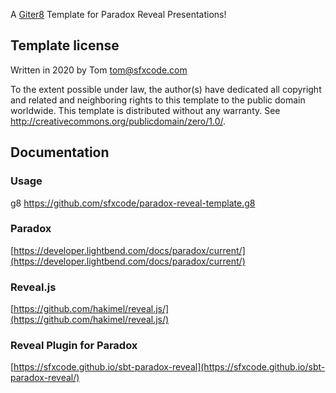 A [Giter8][g8] Template for Paradox Reveal Presentations!

Template license
----------------
Written in 2020 by Tom tom@sfxcode.com

To the extent possible under law, the author(s) have dedicated all copyright and related
and neighboring rights to this template to the public domain worldwide.
This template is distributed without any warranty. See <http://creativecommons.org/publicdomain/zero/1.0/>.

[g8]: http://www.foundweekends.org/giter8/

## Documentation

### Usage

g8 https://github.com/sfxcode/paradox-reveal-template.g8

### Paradox
[https://developer.lightbend.com/docs/paradox/current/](https://developer.lightbend.com/docs/paradox/current/)

### Reveal.js
[https://github.com/hakimel/reveal.js/](https://github.com/hakimel/reveal.js/)

### Reveal Plugin for Paradox
[https://sfxcode.github.io/sbt-paradox-reveal](https://sfxcode.github.io/sbt-paradox-reveal/)